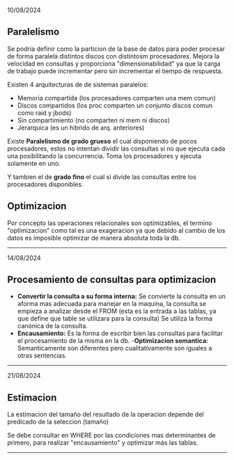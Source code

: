 10/08/2024

## Paralelismo

Se podria definir como la particion de la base de datos para poder procesar de forma paralela distintos discos con distintosm procesadores. Mejora la velocidad en consultas y proporciona "dimensionabilidad" ya que la carga de trabajo puede incrementar pero sin incrementar el tiempo de respuesta.

Existen 4 arquitecturas de de sistemas paralelos:

- Memoria compartida (los procesadores comparten una mem comun)
- Discos compartidos (los proc comparten un conjunto discos comun como raid y jbods)
- Sin compartimiento (no comparten ni mem ni discos)
- Jerarquica (es un hibrido de arq. anteriores)

Existe **Paralelismo de grado grueso** el cual disponiendo de pocos procesadores, estos no intentan dividir las consultas si no que ejecuta cada una posibilitando la concurrencia. Toma los procesadores y ejecuta solamente en uno.

Y tambien el de **grado fino** el cual si divide las consultas entre los procesadores disponibles.

## Optimizacion

Por concepto las operaciones relacionales son optimizables, el termino "optimizacion" como tal es una exageracion ya que debido al cambio de los datos es imposible optimizar de manera absoluta toda la db.

---

14/08/2024

## Procesamiento de consultas para optimizacion

- **Convertir la consulta a su forma interna:** Se convierte la consulta en un aforma mas adecuada para manejar en la maquina, la consulta se empieza a analizar desde el FROM (esta es la entrada a las tablas, ya que define que table se utilizara para la consulta) Se utiliza la forma canónica de la consulta.
- **Encausamiento:** Es la forma de escribir bien las consultas para facilitar el procesamiento de la misma en la db.
-**Optimizacion semantica:** Semanticamente son diferentes pero cualitativamente son iguales a otras sentencias.  

---
21/08/2024
## Estimacion
La estimacion del tamaño del resultado de la operacion depende del predicado de la seleccion (tamaño)

Se debe consultar en WHERE por las condiciones mas determinantes de primero, para realizar "encausamiento" y optimizar más las tablas.

---
